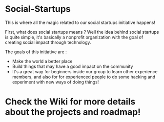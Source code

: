 Social-Startups
===============

This is where all the magic related to our social startups initiative happens! 

First, what does social startups means ? Well the idea behind social startups is quite simple, it's basically a nonprofit organization with the goal of creating social impact through technology. 

The goals of this initiative are : 
+ Make the world a better place
+ Build things that may have a good impact on the community
+ It's a great way for beginners inside our group to learn other experience members, and also for for experienced people to do some hacking and experiment with new ways of doing things!

# Check the Wiki for more details about the projects and roadmap! 
